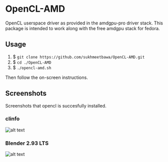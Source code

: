 # OpenCL-AMD

OpenCL userspace driver as provided in the amdgpu-pro driver stack. This package is intended to work along with the free amdgpu stack for fedora.

## Usage

1. $ `git clone https://github.com/sukhmeetbawa/OpenCL-AMD.git`
2. $ `cd ./OpenCL-AMD`
3. $ `./opencl-amd.sh`

Then follow the on-screen instructions.

## Screenshots
Screenshots that opencl is succesfully installed.

### clinfo
![alt text](https://github.com/sukhmeetbawa/OpenCL-AMD/blob/master/clinfo.png)
### Blender 2.93 LTS
![alt text](https://github.com/sukhmeetbawa/OpenCL-AMD/blob/master/blender.png)
